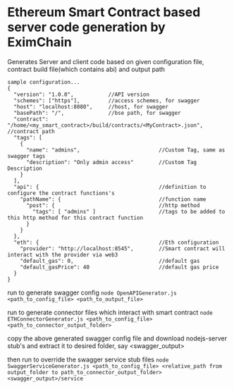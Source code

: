 # Ethereum Smart Contract based server code generation by EximChain

Generates Server and client code based on given configuration file, contract build file(which contains abi) and output path

```
sample configuration...
{
  "version": "1.0.0",           //API version
  "schemes": ["https"],         //access schemes, for swagger
  "host": "localhost:8080",     //host, for swagger
  "basePath": "/",              //bse path, for swagger
  "contract": "/home/<my_smart_contract>/build/contracts/<MyContract>.json", //contract path
  "tags": [
    {
      "name": "admins",                         //Custom Tag, same as swagger tags
      "description": "Only admin access"        //Custom Tag Description
    }
  ],
  "api": {                                      //definition to configure the contract functions's
    "pathName": {                               //function name
      "post": {                                 //http method
        "tags": [ "admins" ]                    //tags to be added to this http method for this contract function
      }
    }
  },
  "eth": {                                      //Eth configuration
    "provider": "http://localhost:8545",        //Smart contract will interact with the provider via web3
    "default_gas": 0,                           //default gas
    "default_gasPrice": 40                      //default gas price
  }
}
```

run to generate swagger config
`node OpenAPIGenerator.js <path_to_config_file> <path_to_output_file>`

run to generate connector files which interact with smart contract
`node ETHConnectorGenerator.js <path_to_config_file> <path_to_connector_output_folder>`

copy the above generated swagger config file and download nodejs-server stub's and extract it to desired folder, say <swagger_output>

then run to override the swagger service stub files
`node SwaggerServiceGenerator.js <path_to_config_file> <relative_path from output_folder to path_to_connector_output_folder> <swagger_output>/service`
